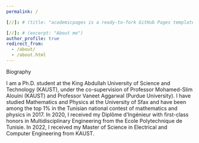 ```yaml
---
permalink: /

[//]: # (title: "academicpages is a ready-to-fork GitHub Pages template for academic personal websites")

[//]: # (excerpt: "About me")
author_profile: true
redirect_from: 
  - /about/
  - /about.html
---
```


Biography

I am a Ph.D. student at the King Abdullah University of Science and Technology (KAUST), under the co-supervision of Professor Mohamed-Slim Alouini (KAUST) and Professor Vaneet Aggarwal (Purdue University). 
I have studied Mathematics and Physics at the University of Sfax and have been among the top 1% in the Tunisian national contest of mathematics and physics in 2017. In 2020, I received my Diplôme d’Ingénieur with first-class honors in Multidisciplinary Engineering from the Ecole Polytechnique de Tunisie. In 2022, I received my Master of Science in Electrical and Computer Engineering from KAUST.